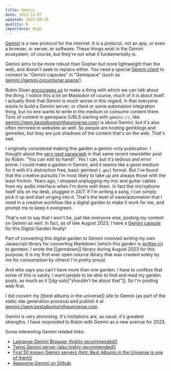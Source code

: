 ```yaml
---
title: Gemini
date: 2022-12-07
updated: 2023-08-26
quality: B
importance: High
---
```


[Gemini](https://gemini.circumlunar.space/) is a new protocol for the internet. It is a protocol, not an app, or even a browser, or server, or software. These things exist in the Gemini ecosystem, of course, but they're not what it fundamentally is.

Gemini aims to be more robust than Gopher but more lightweight than the web, and doesn't seek to replace either. You need a special [Gemini client](https://github.com/kr1sp1n/awesome-gemini#clients) to connect to "Gemini capsules" in "Gemspace" (such as [gemini://gemini.circumlunar.space/](gemini://gemini.circumlunar.space/)).


Robin Sloan [encourages us](https://www.robinsloan.com/lab/new-avenues/#meta) to make a thing with which we can talk about the thing. I notice this a lot on Mastodon of course, much of it is about itself. I actually think that Gemini is much worse in this regard, in that everyone wants to build a Gemini server, or client or some automation integration thing, but no one wants to write in the medium or consume content there. Tons of content in gemspace (URLS starting with `gemini://`, like [gemini://gem.bestalbumsintheuniverse.com](gemini://gem.bestalbumsintheuniverse.com)) is about Gemini, but it's also often mirrored in websites as well. So people are hosting gemblogs and gemsites, but they are just shadows of the content that's on the web. That's sad.

I originally considered making this garden a gemini-only publication. I thought about the [very next paragraph](https://www.robinsloan.com/lab/new-avenues/#exemplars) in that same recent newsletter post by Robin: "You can edit by hand!". Yes I can, but it's tedious and error prone. I could make a garden in Gemini, and it seems like a good medium for it with it's distraction free, basic gemtext (`.gmi`) format. But I've found that the creative pursuits I'm most likely to take up are always those with the least friction. Years ago, I stopped unplugging my mic and guitar cables from my audio interface when I'm done with them. In fact the microphone itself sits on my desk, plugged in 24/7. If I'm writing a song, I can simply pick it up and start singing into it. That's the level of ease/automation that I need in a creative workflow like a digital garden to make it work for me, and prompt me to keep it evergreen.

That's not to say that I won't be, just like everyone else, posting my content on Gemini *as well*. In fact, as of late August 2023, I have a [Gemini capsule](gemini://gem.garden.travisbriggs.com/) for this Digital Garden finally!

Part of converting this digital garden to Gemini involved writing my own Javascript library for converting Markdown (which this garden is [written in](https://github.com/audiodude/garden.travisbriggs.com)) to gemtext. I wrote the [[gemdown]] library during August 2023 for this purpose. It is my first ever open-source library that was created solely by me for consumption by others! I'm pretty proud.

And who says you can't have more than one garden. I have to confess that some of this is vanity. I want people to be able to find and read my garden posts, as much as it [[dg-solo|"shouldn't be about that"]]. So I'm posting web first.

I did convert my [[best albums in the universe]] site to Gemini (as part of the static site generation process) and publish it at [gemini://gem.bestalbumsintheuniverse.com](gemini://gem.bestalbumsintheuniverse.com).

Gemini is very promising. It's limitations are, as usual, it's greatest strengths. I have responded to Robin with Gemini as a new avenue for 2023.

Some interesting Gemini related links:

* [Lagrange Gemini Browser (highly recommended!)](https://gmi.skyjake.fi/lagrange/)
* [Twins Gemini server (also highly recommended!)](https://code.rocketnine.space/tslocum/twins)
* [First 50 known Gemini servers (hint: Best Albums in the Universe is one of them!)](https://gemini.circumlunar.space/servers/)
* [Awesome Gemini on Github](https://github.com/kr1sp1n/awesome-gemini)